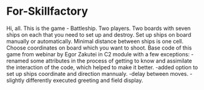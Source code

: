 # For-Skillfactory
Hi, all.
This is the game - Battleship.
Two players. Two boards with seven ships on each that you need to set up and destroy.
Set up ships on board manually or automatically.
Minimal distance between ships is one cell.
Choose coordinates on board which you want to shoot.
Base code of this game from webinar by Egor Zakutei in C2 module with a few exceptions:
  -renamed some attributes in the process of getting to know and assimilate the interaction of the code, which helped to make it better.
  -added option to set up ships coordinate and direction mannualy.
  -delay between moves.
  -slightly differently executed greeting and field display.
